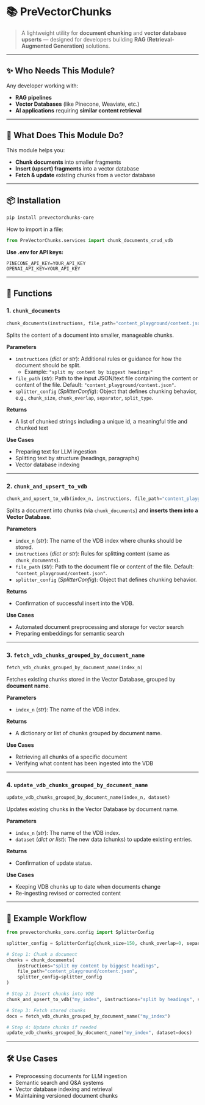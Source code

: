 # 📚 PreVectorChunks

> A lightweight utility for **document chunking** and **vector database upserts** — designed for developers building **RAG (Retrieval-Augmented Generation)** solutions.

---

## ✨ Who Needs This Module?
Any developer working with:
- **RAG pipelines**
- **Vector Databases** (like Pinecone, Weaviate, etc.)
- **AI applications** requiring **similar content retrieval**

---

## 🎯 What Does This Module Do?
This module helps you:
- **Chunk documents** into smaller fragments  
- **Insert (upsert) fragments** into a vector database  
- **Fetch & update** existing chunks from a vector database  

---

## 📦 Installation
```bash
pip install prevectorchunks-core
```

How to import in a file:  
```python
from PreVectorChunks.services import chunk_documents_crud_vdb
```

**Use .env for API keys:**
```
PINECONE_API_KEY=YOUR_API_KEY
OPENAI_API_KEY=YOUR_API_KEY
```

---

## 📄 Functions

### 1. `chunk_documents`
```python
chunk_documents(instructions, file_path="content_playground/content.json", splitter_config=SplitterConfig())
```
Splits the content of a document into smaller, manageable chunks.

**Parameters**
- `instructions` (*dict or str*): Additional rules or guidance for how the document should be split.  
  - Example: `"split my content by biggest headings"`
- `file_path` (*str*): Path to the input JSON/text file containing the content or content of the file. Default: `"content_playground/content.json"`.
- `splitter_config` (*SplitterConfig*): Object that defines chunking behavior, e.g., `chunk_size`, `chunk_overlap`, `separator`, `split_type`.

**Returns**
- A list of chunked strings including a unique id, a meaningful title and chunked text

**Use Cases**
- Preparing text for LLM ingestion
- Splitting text by structure (headings, paragraphs)
- Vector database indexing

---

### 2. `chunk_and_upsert_to_vdb`
```python
chunk_and_upsert_to_vdb(index_n, instructions, file_path="content_playground/content.json", splitter_config=SplitterConfig())
```
Splits a document into chunks (via `chunk_documents`) and **inserts them into a Vector Database**.

**Parameters**
- `index_n` (*str*): The name of the VDB index where chunks should be stored.
- `instructions` (*dict or str*): Rules for splitting content (same as `chunk_documents`).
- `file_path` (*str*): Path to the document file or content of the file. Default: `"content_playground/content.json"`.
- `splitter_config` (*SplitterConfig*): Object that defines chunking behavior.

**Returns**
- Confirmation of successful insert into the VDB.

**Use Cases**
- Automated document preprocessing and storage for vector search
- Preparing embeddings for semantic search

---

### 3. `fetch_vdb_chunks_grouped_by_document_name`
```python
fetch_vdb_chunks_grouped_by_document_name(index_n)
```
Fetches existing chunks stored in the Vector Database, grouped by **document name**.

**Parameters**
- `index_n` (*str*): The name of the VDB index.

**Returns**
- A dictionary or list of chunks grouped by document name.

**Use Cases**
- Retrieving all chunks of a specific document
- Verifying what content has been ingested into the VDB

---

### 4. `update_vdb_chunks_grouped_by_document_name`
```python
update_vdb_chunks_grouped_by_document_name(index_n, dataset)
```
Updates existing chunks in the Vector Database by document name.

**Parameters**
- `index_n` (*str*): The name of the VDB index.  
- `dataset` (*dict or list*): The new data (chunks) to update existing entries.

**Returns**
- Confirmation of update status.

**Use Cases**
- Keeping VDB chunks up to date when documents change
- Re-ingesting revised or corrected content

---

## 🚀 Example Workflow
```python
from prevectorchunks_core.config import SplitterConfig

splitter_config = SplitterConfig(chunk_size=150, chunk_overlap=0, separator=["\n"], split_type="RecursiveCharacterTextSplitter")

# Step 1: Chunk a document
chunks = chunk_documents(
    instructions="split my content by biggest headings",
    file_path="content_playground/content.json",
    splitter_config=splitter_config
)

# Step 2: Insert chunks into VDB
chunk_and_upsert_to_vdb("my_index", instructions="split by headings", splitter_config=splitter_config)

# Step 3: Fetch stored chunks
docs = fetch_vdb_chunks_grouped_by_document_name("my_index")

# Step 4: Update chunks if needed
update_vdb_chunks_grouped_by_document_name("my_index", dataset=docs)
```

---

## 🛠 Use Cases
- Preprocessing documents for LLM ingestion  
- Semantic search and Q&A systems  
- Vector database indexing and retrieval  
- Maintaining versioned document chunks

